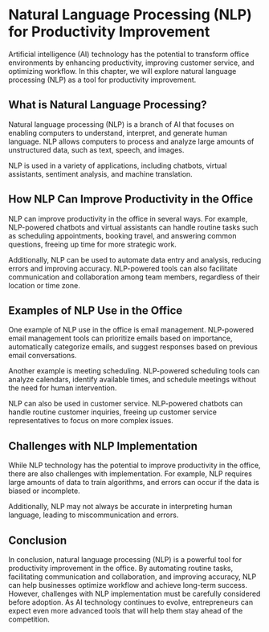 Natural Language Processing (NLP) for Productivity Improvement
============================================================================================================================

Artificial intelligence (AI) technology has the potential to transform office environments by enhancing productivity, improving customer service, and optimizing workflow. In this chapter, we will explore natural language processing (NLP) as a tool for productivity improvement.

What is Natural Language Processing?
------------------------------------

Natural language processing (NLP) is a branch of AI that focuses on enabling computers to understand, interpret, and generate human language. NLP allows computers to process and analyze large amounts of unstructured data, such as text, speech, and images.

NLP is used in a variety of applications, including chatbots, virtual assistants, sentiment analysis, and machine translation.

How NLP Can Improve Productivity in the Office
----------------------------------------------

NLP can improve productivity in the office in several ways. For example, NLP-powered chatbots and virtual assistants can handle routine tasks such as scheduling appointments, booking travel, and answering common questions, freeing up time for more strategic work.

Additionally, NLP can be used to automate data entry and analysis, reducing errors and improving accuracy. NLP-powered tools can also facilitate communication and collaboration among team members, regardless of their location or time zone.

Examples of NLP Use in the Office
---------------------------------

One example of NLP use in the office is email management. NLP-powered email management tools can prioritize emails based on importance, automatically categorize emails, and suggest responses based on previous email conversations.

Another example is meeting scheduling. NLP-powered scheduling tools can analyze calendars, identify available times, and schedule meetings without the need for human intervention.

NLP can also be used in customer service. NLP-powered chatbots can handle routine customer inquiries, freeing up customer service representatives to focus on more complex issues.

Challenges with NLP Implementation
----------------------------------

While NLP technology has the potential to improve productivity in the office, there are also challenges with implementation. For example, NLP requires large amounts of data to train algorithms, and errors can occur if the data is biased or incomplete.

Additionally, NLP may not always be accurate in interpreting human language, leading to miscommunication and errors.

Conclusion
----------

In conclusion, natural language processing (NLP) is a powerful tool for productivity improvement in the office. By automating routine tasks, facilitating communication and collaboration, and improving accuracy, NLP can help businesses optimize workflow and achieve long-term success. However, challenges with NLP implementation must be carefully considered before adoption. As AI technology continues to evolve, entrepreneurs can expect even more advanced tools that will help them stay ahead of the competition.
